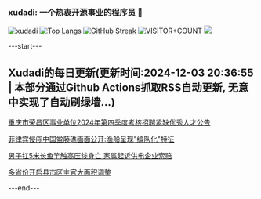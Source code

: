 ### xudadi: 一个热衷开源事业的程序员 👋

![xudadi](https://github-readme-stats-git-masterorgs-github-readme-stats-team.vercel.app/api?username=xudadi)
[![Top Langs](https://github-readme-stats.vercel.app/api/top-langs/?username=xudadi)](https://github.com/anuraghazra/github-readme-stats)
[![GitHub Streak](https://streak-stats.demolab.com?user=xudadi&locale=zh_Hans)](https://git.io/streak-stats)
![VISITOR+COUNT](https://komarev.com/ghpvc/?username=xudadi&label=VISITOR+COUNT)
![](https://raw.githubusercontent.com/xudadi/xudadi/main/assets/github-contribution-grid-snake.svg)


---start---

## Xudadi的每日更新(更新时间:2024-12-03 20:36:55 | 本部分通过Github Actions抓取RSS自动更新, 无意中实现了自动刷绿墙...)

[重庆市荣昌区事业单位2024年第四季度考核招聘紧缺优秀人才公告](https://www.gongkaoleida.com/article/2217214)

[菲律宾侵闯中国鲎藤礁画面公开:渔船呈现"编队化"特征](https://m.163.com/news/article/JIG4RORH0514R9OJ.html)

[男子扛5米长鱼竿触高压线身亡 家属起诉供电企业索赔](https://m.163.com/news/article/JIG4GFJ3051492T3.html)

[多省份开启县市区主官大面积调整](https://m.163.com/news/article/JIG0QKBT0514R9P4.html)

---end---
